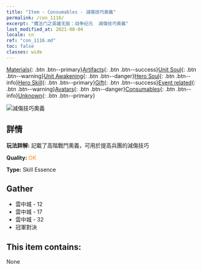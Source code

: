 ```yaml
---
title: "Item - Consumables - 減傷技巧奧義"
permalink: /con_1116/
excerpt: "魔法门之英雄无敌：战争纪元  減傷技巧奧義"
last_modified_at: 2021-08-04
locale: cn
ref: "con_1116.md"
toc: false
classes: wide
---
```

 [Materials](/ItemsCN/){: .btn .btn--primary}[Artifacts](/ItemsCN/Artifacts/){: .btn .btn--success}[Unit Soul](/ItemsCN/UnitSoul/){: .btn .btn--warning}[Unit Awakening](/ItemsCN/UnitAwakening/){: .btn .btn--danger}[Hero Soul](/ItemsCN/HeroSoul/){: .btn .btn--info}[Hero Skill](/ItemsCN/HeroSkill/){: .btn .btn--primary}[Gift](/ItemsCN/Gift/){: .btn .btn--success}[Event related](/ItemsCN/Events/){: .btn .btn--warning}[Avatars](/ItemsCN/Avatars/){: .btn .btn--danger}[Consumables](/ItemsCN/Consumables/){: .btn .btn--info}[Unknown](/ItemsCN/Unknown/){: .btn .btn--primary}

 ![減傷技巧奧義](/images/t/i_7007.png)

## 詳情
 **玩法詳解:** 記載了高階戰鬥奧義，可用於提高兵團的減傷技巧

 **Quality:** <span style="color: #FF8C00">OK</span>

 **Type:** Skill Essence

## Gather

*    雲中城 - 12 
*    雲中城 - 17 
*    雲中城 - 32 
*    冠軍對決 

## This item contains:

  None


